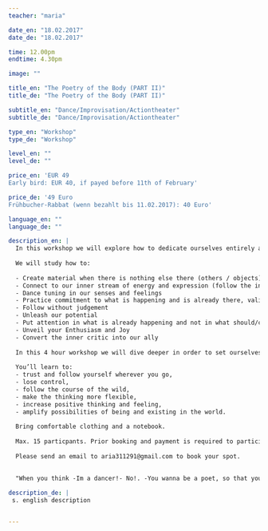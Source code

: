 ```yaml
---
teacher: "maria"

date_en: "18.02.2017"
date_de: "18.02.2017"

time: 12.00pm
endtime: 4.30pm

image: ""

title_en: "The Poetry of the Body (PART II)"
title_de: "The Poetry of the Body (PART II)"

subtitle_en: "Dance/Improvisation/Actiontheater"
subtitle_de: "Dance/Improvisation/Actiontheater"

type_en: "Workshop"
type_de: "Workshop"

level_en: ""
level_de: ""

price_en: 'EUR 49  
Early bird: EUR 40, if payed before 11th of February'

price_de: '49 Euro  
Frühbucher-Rabbat (wenn bezahlt bis 11.02.2017): 40 Euro'

language_en: ""
language_de: ""

description_en: |
  In this workshop we will explore how to dedicate ourselves entirely and uniquely to the present moment. Keeping ourselves engaged, interested and fascinated by our inner landscapes in a dance of becoming and disappearing. We will compose poems and short pieces using simple and joyful tasks of improvisation alone, in couples or groups. Learning how to listen to yourself and the others, flexibilize your thinking and follow your creative source and expression.
  
  We will study how to:
  
  - Create material when there is nothing else there (others / objects)  
  - Connect to our inner stream of energy and expression (follow the inner guide)  
  - Dance tuning in our senses and feelings  
  - Practice commitment to what is happening and is already there, validating our experience  
  - Follow without judgement  
  - Unleash our potential  
  - Put attention in what is already happening and not in what should/could happen, but didn’t.  
  - Unveil your Enthusiasm and Joy  
  - Convert the inner critic into our ally
  
  In this 4 hour workshop we will dive deeper in order to set ourselves free from the dictatorship of the inner critic, the logical thinking and the literal meaning; Discovering the symbolic and poetic language we all have.
  
  You’ll learn to:  
  - trust and follow yourself wherever you go,
  - lose control,  
  - follow the course of the wild,  
  - make the thinking more flexible,  
  - increase positive thinking and feeling,  
  - amplify possibilities of being and existing in the world.
  
  Bring comfortable clothing and a notebook.
  
  Max. 15 particpants. Prior booking and payment is required to participate in the workshop.
  
  Please send an email to aria311291@gmail.com to book your spot.
  
  
  "When you think -Im a dancer!- No!. -You wanna be a poet, so that you are taking people into ideas, not steps.... you just need to leave the idea. In dance we wanna se , the TRUTH"

description_de: |
 s. english description


---
```

